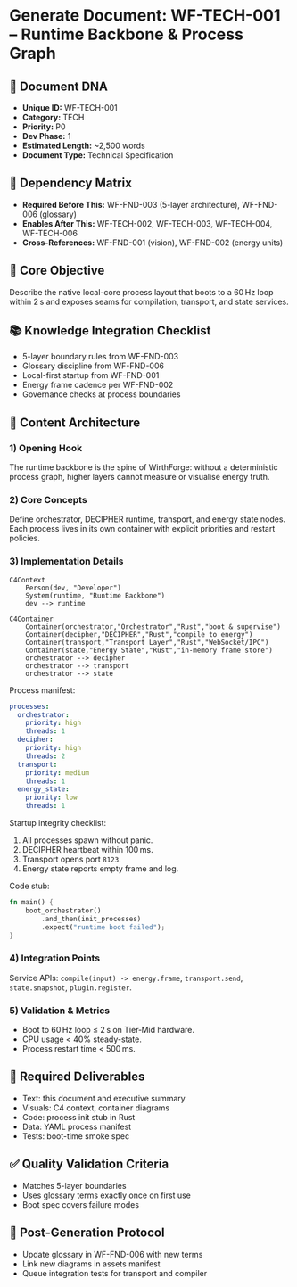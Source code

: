 # Generate Document: WF-TECH-001 – Runtime Backbone & Process Graph

## 🧬 Document DNA
* **Unique ID:** WF-TECH-001
* **Category:** TECH
* **Priority:** P0
* **Dev Phase:** 1
* **Estimated Length:** ~2,500 words
* **Document Type:** Technical Specification

## 🔗 Dependency Matrix
* **Required Before This:** WF-FND-003 (5-layer architecture), WF-FND-006 (glossary)
* **Enables After This:** WF-TECH-002, WF-TECH-003, WF-TECH-004, WF-TECH-006
* **Cross-References:** WF-FND-001 (vision), WF-FND-002 (energy units)

## 🎯 Core Objective
Describe the native local-core process layout that boots to a 60 Hz loop within 2 s and exposes seams for compilation, transport, and state services.

## 📚 Knowledge Integration Checklist
* 5-layer boundary rules from WF-FND-003
* Glossary discipline from WF-FND-006
* Local-first startup from WF-FND-001
* Energy frame cadence per WF-FND-002
* Governance checks at process boundaries

## 📝 Content Architecture
### 1) Opening Hook
The runtime backbone is the spine of WirthForge: without a deterministic process graph, higher layers cannot measure or visualise energy truth.

### 2) Core Concepts
Define orchestrator, DECIPHER runtime, transport, and energy state nodes. Each process lives in its own container with explicit priorities and restart policies.

### 3) Implementation Details
```mermaid
C4Context
    Person(dev, "Developer")
    System(runtime, "Runtime Backbone")
    dev --> runtime
```
```mermaid
C4Container
    Container(orchestrator,"Orchestrator","Rust","boot & supervise")
    Container(decipher,"DECIPHER","Rust","compile to energy")
    Container(transport,"Transport Layer","Rust","WebSocket/IPC")
    Container(state,"Energy State","Rust","in-memory frame store")
    orchestrator --> decipher
    orchestrator --> transport
    orchestrator --> state
```
Process manifest:
```yaml
processes:
  orchestrator:
    priority: high
    threads: 1
  decipher:
    priority: high
    threads: 2
  transport:
    priority: medium
    threads: 1
  energy_state:
    priority: low
    threads: 1
```
Startup integrity checklist:
1. All processes spawn without panic.
2. DECIPHER heartbeat within 100 ms.
3. Transport opens port `8123`.
4. Energy state reports empty frame and log.

Code stub:
```rust
fn main() {
    boot_orchestrator()
        .and_then(init_processes)
        .expect("runtime boot failed");
}
```

### 4) Integration Points
Service APIs: `compile(input) -> energy.frame`, `transport.send`, `state.snapshot`, `plugin.register`.

### 5) Validation & Metrics
* Boot to 60 Hz loop ≤ 2 s on Tier‑Mid hardware.
* CPU usage < 40% steady-state.
* Process restart time < 500 ms.

## 🎨 Required Deliverables
* Text: this document and executive summary
* Visuals: C4 context, container diagrams
* Code: process init stub in Rust
* Data: YAML process manifest
* Tests: boot-time smoke spec

## ✅ Quality Validation Criteria
* Matches 5-layer boundaries
* Uses glossary terms exactly once on first use
* Boot spec covers failure modes

## 🔄 Post-Generation Protocol
* Update glossary in WF-FND-006 with new terms
* Link new diagrams in assets manifest
* Queue integration tests for transport and compiler
